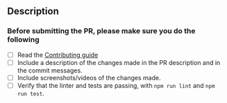 ## Description

### Before submitting the PR, please make sure you do the following

- [ ] Read the [Contributing guide](../CONTRIBUTING.md)
- [ ] Include a description of the changes made in the PR description and in the commit messages.
- [ ] Include screenshots/videos of the changes made.
- [ ] Verify that the linter and tests are passing, with `npm run lint` and `npm run test`.

